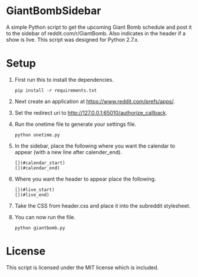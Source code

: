# GiantBombSidebar
A simple Python script to get the upcoming Giant Bomb schedule and post it to the sidebar of reddit.com/r/GiantBomb.  Also indicates in the header if a show is live.  This script was designed for Python 2.7.x.

# Setup
1. First run this to install the dependencies.

    ```
    pip install -r requirements.txt
    ```

2. Next create an application at https://www.reddit.com/prefs/apps/.
3. Set the redirect uri to http://127.0.0.1:65010/authorize_callback.
4. Run the onetime file to generate your settings file.

    ```
    python onetime.py
    ```

5. In the sidebar, place the following where you want the calendar to appear (with a new line after calender_end).

    ```
    [](#calendar_start)
    [](#calendar_end)
    ```

6. Where you want the header to appear place the following.

    ```
    [](#live_start)
    [](#live_end)
    ```

7. Take the CSS from header.css and place it into the subreddit stylesheet.

8. You can now run the file.

    ```
    python giantbomb.py
    ```

# License
This script is licensed under the MIT license which is included.